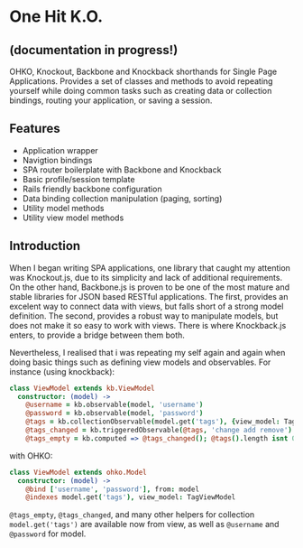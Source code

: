 # One Hit K.O.
## (documentation in progress!)

OHKO, Knockout, Backbone and Knockback shorthands for Single Page Applications. Provides a set of classes and methods to avoid repeating yourself while doing common tasks such as creating data or collection bindings, routing your application, or saving a session.

## Features

* Application wrapper
* Navigtion bindings
* SPA router boilerplate with Backbone and Knockback
* Basic profile/session template
* Rails friendly backbone configuration
* Data binding collection manipulation (paging, sorting)
* Utility model methods
* Utility view model methods

## Introduction

When I began writing SPA applications, one library that caught my attention was Knockout.js, due to its simplicity and lack of additional requirements.
On the other hand, Backbone.js is proven to be one of the most mature and stable libraries for JSON based RESTful applications. The first, provides an excelent way to connect data with views, but falls short of a strong model definition. The second, provides a robust way to manipulate models, but does not make it so easy to work with views. There is where Knockback.js enters, to provide a bridge between them both.

Nevertheless, I realised that i was repeating my self again and again when doing basic things such as defining view models and observables. For instance (using knockback):

```coffeescript
class ViewModel extends kb.ViewModel
  constructor: (model) ->
    @username = kb.observable(model, 'username')
    @password = kb.observable(model, 'password')
    @tags = kb.collectionObservable(model.get('tags'), {view_model: TagViewModel})
    @tags_changed = kb.triggeredObservable(@tags, 'change add remove')
    @tags_empty = kb.computed => @tags_changed(); @tags().length isnt 0
```

with OHKO:

```coffeescript
class ViewModel extends ohko.Model
  constructor: (model) ->
    @bind ['username', 'password'], from: model
    @indexes model.get('tags'), view_model: TagViewModel
```

```@tags_empty```, ```@tags_changed```, and many other helpers for collection ```model.get('tags')``` are available now from view, as well as ```@username``` and ```@password``` for model.
